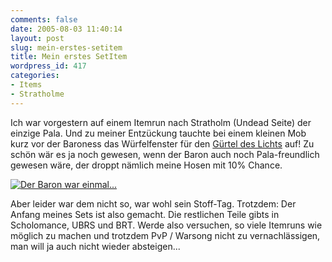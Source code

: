 ```yaml
---
comments: false
date: 2005-08-03 11:40:14
layout: post
slug: mein-erstes-setitem
title: Mein erstes SetItem
wordpress_id: 417
categories:
- Items
- Stratholme
---
```


Ich war vorgestern auf einem Itemrun nach Stratholm (Undead Seite) der einzige Pala. Und zu meiner Entzückung tauchte bei einem kleinen Mob kurz vor der Baroness das Würfelfenster für den [Gürtel des Lichts](http://www.thottbot.com/index.cgi?i=23553) auf! Zu schön wär es ja noch gewesen, wenn der Baron auch noch Pala-freundlich gewesen wäre, der droppt nämlich meine Hosen mit 10% Chance.

[![Der Baron war einmal...](http://photos21.flickr.com/30841563_cc881cab03.jpg)](http://www.flickr.com/photos/walsweer/30841563/)

Aber leider war dem nicht so, war wohl sein Stoff-Tag. Trotzdem: Der Anfang meines Sets ist also gemacht. Die restlichen Teile gibts in Scholomance, UBRS und BRT. Werde also versuchen, so viele Itemruns wie möglich zu machen und trotzdem PvP / Warsong nicht zu vernachlässigen, man will ja auch nicht wieder absteigen...
